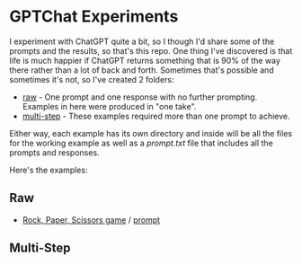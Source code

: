 # GPTChat Experiments

I experiment with ChatGPT quite a bit, so I though I'd share some of the prompts and the results, so that's this repo. One thing I've discovered is that life is much happier if ChatGPT returns something that is 90% of the way there rather than a lot of back and forth. Sometimes that's possible and sometimes it's not, so I've created 2 folders:
- [raw](/raw) - One prompt and one response with no further prompting. Examples in here were produced in "one take".
- [multi-step](/multi-step) - These examples required more than one prompt to achieve.

Either way, each example has its own directory and inside will be all the files for the working example as well as a *prompt.txt* file that includes all the prompts and responses.

Here's the examples:

## Raw
- [Rock, Paper, Scissors game](raw/rps/rps.html) / [prompt](raw/rps/prompt.txt)

## Multi-Step



